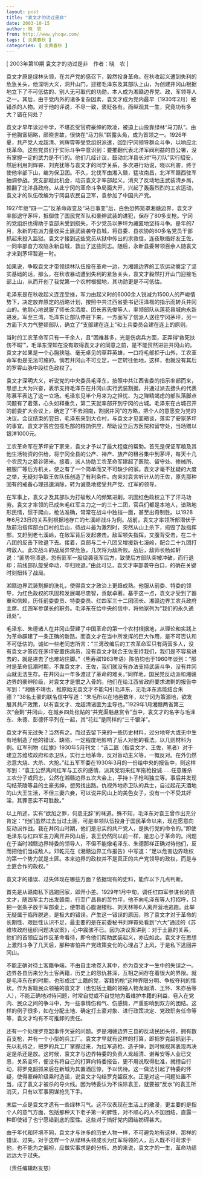 ```yaml
---
layout: post
title: "袁文才的功过是非"
date: 2003-10-15
author: 晓　农
from: http://www.yhcqw.com/
tags: [ 炎黄春秋 ]
categories: [ 炎黄春秋 ]
---
```



[ 2003年第10期 袁文才的功过是非　作者：晓　农 ]


袁文才原是绿林头领，在共产党的感召下，毅然投身革命。在秋收起义遭到失利的危急关头，他深明大义，洞开山门，迎接毛泽东及其部队上山，为创建井冈山根据地立下了不可低估的、别人无可取代的功勋，本人成为湘赣边界党、政、军领导人之一。其后，由于党内外的诸多复杂因素，袁文才成为党内最早（1930年2月）被错杀的人物。对于他的评说，不尽一致，褒贬各有。而纵观其一生，究竟功有多大？错在何处？


袁文才早年读过中学，不堪忍受官府豪绅的欺凌，被迫上山投靠绿林“马刀队”。由于他胸富韬略，颇晓世故，很快在“马刀队”崭露头角，成为首领之一。1926年夏，共产党人龙超清、刘辉霄等受党组织派遣，回到宁冈领导群众斗争，以响应北伐革命。这些党员们于实际斗争中意识到：要推翻代表北洋军阀利益的县公署，没有掌握一定的武力是不行的。他们几经计议，鼓动北洋县长对“马刀队”实行招安，然后利用刘辉霄、刘克犹等与袁文才的同学关系，多次进行劝说，晓以利害，终于使他率部下山，编为保卫团。不久，北伐军由湘入赣，猛攻南昌，北洋军赣西驻军抽调参战。党支部趁此机会，动员袁文才率部起义，消灭了反动地主武装清乡局，推翻了北洋县政府。从此宁冈的革命斗争局面大开，兴起了轰轰烈烈的工农运动，袁文才的队伍改编为宁冈县农民自卫军，袁参加了中国共产党。


1927年继“四·一二”反革命政变及“马日事变”后，白色恐怖笼罩湘赣边界，袁文才率部退守茅坪，抵御住了国民党军队和豪绅武装的进犯，保存了80多支枪。宁冈的党组织也得助于袁部未受到损失，不少党员以茅坪为藏匿地坚持斗争。是年的7月，永新的右派力量收买土匪武装袭夺县城，将县委、县农协的80多名党员干部抓起来投入监狱。袁文才接到这些党员从狱中传出的求救信，连夜联络好友王佐，一同率部奋力攻陷永新县城，救出了这些同志。随后，永新县委带领百余人随袁文才来到茅坪暂避一时。


如果说，争取袁文才带领绿林队伍投在革命一边，为湘赣边界的工农运动奠定了坚实基础的话，那么，在秋收暴动遭到失利的紧急关头，袁文才毅然打开山门迎接毛部上山，从而开创了我党第一个农村根据地，其功勋更是不可低估。


毛泽东是在秋收起义连连受挫，军力由起义时的6000余人锐减为1500人的严峻情势下，决定放弃原定的战略计划，按照中共江西省委书记汪泽楷的指示而转兵井冈山的。他耐心地说服了师长余洒度、团长苏先俊等人，率领部队从莲花县城向永新进发。军至三湾，毛泽东让部队停驻下来，一方面写了信派人送往宁冈茅坪，另一方面下大力气整顿部队，确立了“支部建在连上”和士兵委员会建在连上的原则。


当时的工农革命军只有一千余人，且“困难甚多，光是伤病兵方面，正弄得‘救死扶伤不暇’”，毛泽东深知在没有取得袁文才的同意之前，是不能贸然进驻井冈山的。袁文才如果是一个心胸狭隘、毫无卓见的草莽英雄，一口将毛部拒于山外，工农革命军也是无法可施的。倘若井冈山不可立足，一定转往他地，这样，也就没有其后的罗霄山脉中段红色政权了。


袁文才深明大义，听说党的中央委员毛泽东，按照中共江西省委的指示率部而来，思想上大为兴奋，表示支持毛泽东在井冈山实行武装割据，并通过派去接头的代表陈慕平表达了这一立场。毛泽东见半个月来为之担忧、为之殚精竭虑的部队落脚点问题有了着落，心头如释重负，第二天就率部开到宁冈的古城。毛泽东在古城召开的前委扩大会议上，确定了“不去湘南，割据井冈”的方略，把个人的意愿变为党的决议。会议结束的翌日，毛泽东来到大仓村，与袁文才见面晤谈，落实了安家茅坪的事宜。袁文才答应包揽毛部的粮饷供应，帮助设立后方医院和留守处，当场赠以银洋1000元。


工农革命军在茅坪安下家来，袁文才予以了最大程度的帮助。首先是保证军粮及其他生活物资的供给，将宁冈全县的公产、神产、族产的租谷集中到茅坪，每天十几个农民为之砻谷筛米。接着，派人协助工农革命军建起了医院、留守处、修械所、被服厂等后方机关，使之有了一个简单而又不可缺少的家。袁文才毫不犹疑的大度之举，无疑对争取王佐队伍创造了有利条件。向来对袁言听计从的王佐，原先那种固有的戒备心理迅速消除，转为诚恳地接受共产党、红军的领导。


在军事上，袁文才及其部队为打破敌人的频繁进剿，巩固红色政权立下了汗马功劳。袁文才率领的已成朱毛红军主力之一的三十二团，官兵们都是本地人，谙熟地形民情，惯于爬山，枪法准确，常常在战斗中独挡一面，甚至出奇制胜。以1928年6月23日的关系到根据地存亡的七溪岭战斗为例。战前，袁文才率领所部潜伏于敌前沿指挥部白口村的后山，待战斗最为激烈时，突然从山上杀下，捣毁了敌指挥部，又赶到老七溪岭，在敌军背后发起袭击。敌军顿失指挥，又腹背受击，在二十八团的反击下败退下去。接着，袁部与二十八团又增援新七溪岭，配合二十九团打垮敌人。此次战斗的战局异常危急，几次将为敌所败。战后，敌师长杨如轩说：“匪势将溃退，忽有匪军一股绕袭我军后方，致使后方部队突被冲破，而行退却；前线部队旋受牵动，卒归败退。”由此可见，袁文才率部袭夺白口，的确在关键时刻扭转了战局。


湘赣边界武装割据的洗礼，使得袁文才政治上更趋成熟。他服从前委、特委的领导，为红色政权的巩固和发展竭尽忠智，贡献卓著。基于这一点，袁文才受到了器重和信赖，历任前委委员、特委委员、红四军三十二团团长、湘赣边界工农兵政府主席、红四军参谋长的职务。毛泽东在给中央的信中，将他家列为“我们的永久通讯处”。


毛泽东、朱德诸人在井冈山营建了中国革命的第一个农村根据地，从理论和实践上为革命辟建了一条正确的新路。而袁文才在当中所发挥的巨大作用，是不可否认和不可低估的。诚如一些老同志所言：“三湾改编后的工农革命军只有两营多人，没有袁文才答应在茅坪安置伤病员，没有袁文才联合王佐支持我们，我们是不容易进去的，就是进去了也难站住脚。”（熊寿祺1963年语）陈伯钧也于1960年谈到：“那时是革命低潮时期，不靠袁文才、王佐，我们就没有办法支持武装斗争，没有井冈山就无法生存。在井冈山一年多渡过了革命的难关。”同样地，国民党反动派和湘赣边界的豪绅阶级，对袁文才是恨之入骨的。他们在给江西省政府要求进剿的报告中写到：“湘赣不靖也，推原始无袁文才不能勾引毛泽东，无毛泽东焉能结合朱德？”38名土豪的联名信中写道：“朱毛所以在地邑数年，以宁冈为策源地，欲发展其共产政策，以有袁文才、龙超清诸匪为主导也。”1929年1月湘赣两省第三次“会剿”井冈山，在城乡四处张贴的“共党渠魁悬赏令”当中，袁文才的名字与毛泽东、朱德、彭德怀平列在一起，其“花红”是同样的“三千银洋”。


袁文才有无过失？当然有之。而过去留下来的一些历史材料，过分地夸大或无中生有地制造了他的错误、缺陷，一定程度地影响了后人对他的看法。以几则材料为例。红军刊物《红旗》1930年5月刊文：“该二匪（指袁文才、王佐，笔者）对于建立苏维埃政府和赤卫队，实行土地革命，反对盲动主义等，一概反对。在外仍然恣意大烧、大杀、大抢。”红五军军委在1930年3月的一份给中央的报告中，则这样写到：“袁王公然离间红军与工农的感情，派其党羽来红军拖枪投诚……任意屠杀工农分子或同志，公然在湘赣边界五次大会上，手持卜子枪叫独立等。事后并发现勾结茶陵等县的土豪劣绅，想另找出路。仇视外地赤卫队的兵士，自过起花天酒地的山大王生活，不但三妻六妾，可以说井冈山上的美色女子，没有一个不受其奸淫，其罪恶实不可胜数。”


以上所述，实有“欲加之罪，何患无辞”的味道。殊不知，毛泽东对袁王曾作出充分肯定：“他们虽然过去当过土匪，可是率领队伍投身于国民革命以来，现在愿意向反动派作战。我在井冈山时期，他们是忠实的共产党人，是执行党的命令的。”即使毛泽东与红四军主力离开井冈山后，袁王仍然同以前一样，是忠心于革命的。问题在于当时湘赣边界特委的领导人，不但不能像毛泽东、朱德那样正确对待他们，反而把他们当成敌人。邓乾元在《湘赣边界工作报告》中写道：“足以危害边界政权的第一个势力就是土匪。本来边界的政权并不是真正的共产党领导的政权，而是与土匪合作的政权。”

袁文才的错误、过失体现在哪些方面？依据现有的史料，能作以下几点判断。


首先是从赣南私下逃跑回家，即开小差。1929年1月中旬，调任红四军参谋长的袁文才，随四军主力出发赣南，行至广昌县的苦竹坪，他不向毛泽东等人打招呼，只把一张条子放于军部桌上，便带着心腹谢楼标、刘天林等6人离开营地逃跑。此举无疑属于临阵脱逃，是极大的错误。产生这一错误的原因，除了袁文才对于革命的长期性、艰巨性认识不足，最主要的是在前委秘书刘辉霄处看到“六大”通过的《苏维埃政府组织问题决议案》，心中震骇不已。因为决议案讲到：对于土匪的关系，他们的首领应当作反革命看待，即令他们帮助武装起义，亦应如此。袁文才在思想上激烈斗争了几天后，那种害怕共产党政策变化的心理占了上风，于是私下逃回井冈山。


不能正确对待土客籍争端，不由自主地卷入其中，亦为袁文才一生中的失误之一。边界各县历来分为土客两籍，历史上的怨仇甚深，互相之间存在着很大的界限。就是毛泽东在的时期，也形成过“土籍的党，客籍的枪”这种界限分明、争权夺利的情状。作为客籍民众领袖的袁文才（也包括土籍的领袖人物龙超清、王怀、朱亦岳等人），不能正确地对待问题，时常自觉或不自觉地为着维护本籍的利益，卷入在党内、民众之间的争斗中，为一些事情伤和气、伤感情，严重影响到双方的团结。这样的例子很多，如在分配土地、确定打土豪对象、进行政策决定、党政职务任命等等，袁文才均有不可推卸的责任。


还有一个处理罗克韶事件欠妥的问题。罗是湘赣边界三县的反动民团头领，拥有数百支枪，并有一个小型的兵工厂。袁文才早就有这样的打算，即把罗克韶抓到手，先以礼待之，把罗的兵工厂掌握过来，为红军造枪、造子弹，到时候视其表现再决定是杀还是放。这时候，袁文才与边界特委的负责人龙超清、谢希安等人业已交恶，关系变坏，便没有将自己的打算向特委报告，更不用说取得批准，就擅自行动，将罗克韶抓来后在新城为其置酒压惊，予以优待。这一做法引起了特委的怀疑，使得豪绅阶级乘时造谣，说袁文才勾结罗克韶反水。正是对这一问题处置不当，成了袁文才被杀的导火线。因为特委认为不诛除袁王，就要被“反水”的袁王所消灭，只有以军事阴谋抢先下手。


末后一点是袁文才遗有一些绿林习气。这不仅表现在生活上的散漫，更主要的是指个人的意气方面，包括那种天下老子第一的脾性，对不顺心的人不加团结，直露一种即使错了也宁愿错到底的蛮性。这些对于搞好党内团结妨碍甚大。


由于年代和环境不同，袁文才与许多的历史人物一样，不可避免地有这样、那样的错误、过失。对于这样一个从绿林头领成长为红军将领的人，后人既不可苛求于他，也不能为之偏袒，应做实事求是的分析。总的来说，袁文才的一生，革命功绩远远大于过失。

（责任编辑赵友慈）


